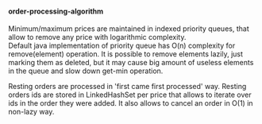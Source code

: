 #### order-processing-algorithm

Minimum/maximum prices are maintained in indexed priority queues, that allow to remove any price with logarithmic complexity.  
Default java implementation of priority queue has O(n) complexity for remove(element) operation. 
It is possible to remove elements lazily, just marking them as deleted, but it may cause big amount of useless elements in the queue and slow down get-min operation.  

Resting orders are processed in 'first came first processed' way. Resting orders ids are stored in LinkedHashSet per price that allows to iterate over ids in the order they were added. It also allows to cancel an order in O(1) in non-lazy way.
